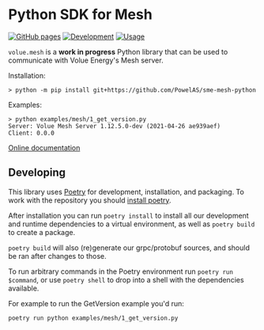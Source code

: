 # Python SDK for Mesh

[![GitHub pages](https://github.com/PowelAS/sme-mesh-python/actions/workflows/pages.yml/badge.svg)](https://github.com/PowelAS/sme-mesh-python/actions/workflows/pages.yml)  [![Development](https://github.com/PowelAS/sme-mesh-python/actions/workflows/development.yml/badge.svg)](https://github.com/PowelAS/sme-mesh-python/actions/workflows/development.yml) [![Usage](https://github.com/PowelAS/sme-mesh-python/actions/workflows/usage.yml/badge.svg)](https://github.com/PowelAS/sme-mesh-python/actions/workflows/usage.yml)

`volue.mesh` is a **work in progress** Python library that can be used to
communicate with Volue Energy's Mesh server.

Installation:

```
> python -m pip install git+https://github.com/PowelAS/sme-mesh-python
```

Examples:

```
> python examples/mesh/1_get_version.py
Server: Volue Mesh Server 1.12.5.0-dev (2021-04-26 ae939aef)
Client: 0.0.0
```

[Online documentation](https://vigilant-eureka-e3845ca2.pages.github.io/)


## Developing

This library uses [Poetry][] for development, installation, and packaging. To
work with the repository you should [install poetry][poetry-install].

After installation you can run `poetry install` to install all our
development and runtime dependencies to a virtual environment, as well as
`poetry build` to create a package.

`poetry build` will also (re)generate our grpc/protobuf sources, and should
be ran after changes to those.

To run arbitrary commands in the Poetry environment run `poetry run $command`,
or use `poetry shell` to drop into a shell with the dependencies available.

For example to run the GetVersion example you'd run:

```
poetry run python examples/mesh/1_get_version.py
```

[Poetry]: https://python-poetry.org/docs/
[poetry-install]: https://python-poetry.org/docs/#installation
